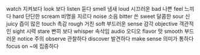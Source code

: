 watch		지켜보다
look		보다
listen		듣다
smell		냄새
loud		시끄러운
bad		나쁜
feel		느끼다
hard		단단한
scream		비명을 지르다
noise		소음
bitter		쓴
sweet		달콤한
sour		신
juicy		즙이 많은
touch		촉감
rough		거친
soft		부드러운
sense		감각
objective		객관적인
sight		시력
stare		빤히 보다
whisper		속삭임
audio		오디오
flavor		맛
smooth		부드러운
notice		주의
observe		관찰하다
discover		발견하다
make sense		의미가 통하다
focus on		~에 집중하다
